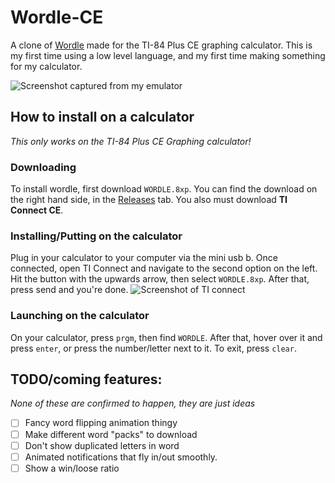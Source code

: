 # Wordle-CE
A clone of [Wordle](https://www.nytimes.com/games/wordle/index.html) made for the TI-84 Plus CE graphing calculator. This is my first time using a low level language, and my first time making something for my calculator.

![Screenshot captured from my emulator](https://i.imgur.com/rRjT0CK.png)


## How to install on a calculator
*This only works on the TI-84 Plus CE Graphing calculator!*

### Downloading
To install wordle, first download `WORDLE.8xp`. You can find the download on the right hand side, in the [Releases](https://github.com/MaximilianMcC/wordle-ce/releases/tag/1.0) tab. You also must download **TI Connect CE**.

### Installing/Putting on the calculator
Plug in your calculator to your computer via the mini usb b. Once connected, open TI Connect and navigate to the second option on the left. Hit the button with the upwards arrow, then select `WORDLE.8xp`. After that, press send and you're done.
![Screenshot of TI connect](https://i.imgur.com/EaS3iWI.png)

### Launching on the calculator
On your calculator, press `prgm`, then find `WORDLE`. After that, hover over it and press `enter`, or press the number/letter next to it. To exit, press `clear`.


## TODO/coming features:
*None of these are confirmed to happen, they are just ideas*
- [ ] Fancy word flipping animation thingy
- [ ] Make different word "packs" to download
- [ ] Don't show duplicated letters in word
- [ ] Animated notifications that fly in/out smoothly.
- [ ] Show a win/loose ratio